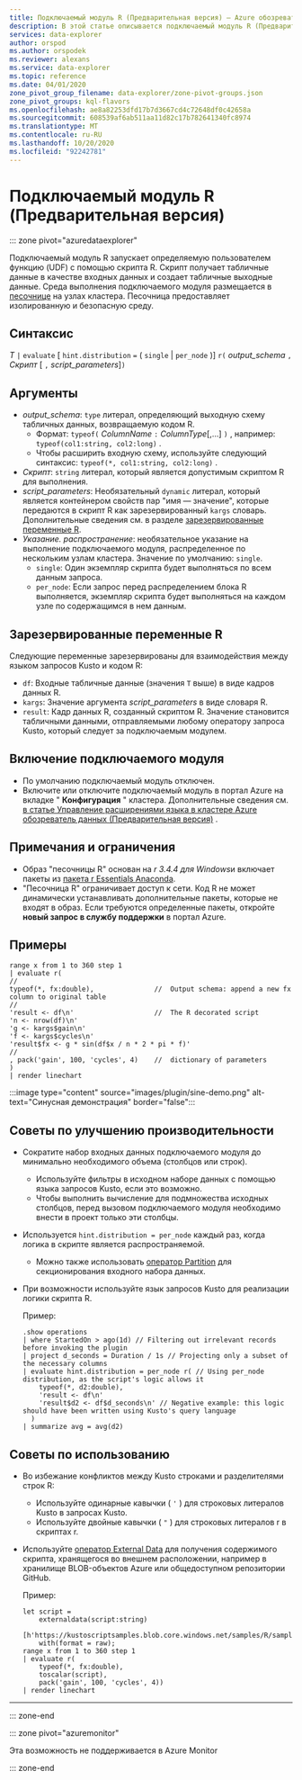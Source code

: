 ```yaml
---
title: Подключаемый модуль R (Предварительная версия) — Azure обозреватель данных
description: В этой статье описывается подключаемый модуль R (Предварительная версия) в Azure обозреватель данных.
services: data-explorer
author: orspod
ms.author: orspodek
ms.reviewer: alexans
ms.service: data-explorer
ms.topic: reference
ms.date: 04/01/2020
zone_pivot_group_filename: data-explorer/zone-pivot-groups.json
zone_pivot_groups: kql-flavors
ms.openlocfilehash: ae8a82253dfd17b7d3667cd4c72648df0c42658a
ms.sourcegitcommit: 608539af6ab511aa11d82c17b782641340fc8974
ms.translationtype: MT
ms.contentlocale: ru-RU
ms.lasthandoff: 10/20/2020
ms.locfileid: "92242781"
---
```

# <a name="r-plugin-preview"></a>Подключаемый модуль R (Предварительная версия)

::: zone pivot="azuredataexplorer"

Подключаемый модуль R запускает определяемую пользователем функцию (UDF) с помощью скрипта R. Скрипт получает табличные данные в качестве входных данных и создает табличные выходные данные.
Среда выполнения подключаемого модуля размещается в [песочнице](../concepts/sandboxes.md) на узлах кластера. Песочница предоставляет изолированную и безопасную среду.

## <a name="syntax"></a>Синтаксис

*T* `|` `evaluate` [ `hint.distribution` `=` ( `single`  |  `per_node` )] `r(` *output_schema* `,` *Скрипт* [ `,` *script_parameters*]`)`

## <a name="arguments"></a>Аргументы

* *output_schema*: `type` литерал, определяющий выходную схему табличных данных, возвращаемую кодом R.
    * Формат: `typeof(` *ColumnName* `:` *ColumnType*[,...] `)` , например: `typeof(col1:string, col2:long)` .
    * Чтобы расширить входную схему, используйте следующий синтаксис: `typeof(*, col1:string, col2:long)` .
* *Скрипт*: `string` литерал, который является допустимым скриптом R для выполнения.
* *script_parameters*: Необязательный `dynamic` литерал, который является контейнером свойств пар "имя — значение", которые передаются в скрипт R как зарезервированный `kargs` словарь. Дополнительные сведения см. в разделе [зарезервированные переменные R](#reserved-r-variables).
* *Указание. распространение*: необязательное указание на выполнение подключаемого модуля, распределенное по нескольким узлам кластера.
   Значение по умолчанию: `single`.
    * `single`: Один экземпляр скрипта будет выполняться по всем данным запроса.
    * `per_node`: Если запрос перед распределением блока R выполняется, экземпляр скрипта будет выполняться на каждом узле по содержащимся в нем данным.

## <a name="reserved-r-variables"></a>Зарезервированные переменные R

Следующие переменные зарезервированы для взаимодействия между языком запросов Kusto и кодом R:

* `df`: Входные табличные данные (значения `T` выше) в виде кадров данных R.
* `kargs`: Значение аргумента *script_parameters* в виде словаря R.
* `result`: Кадр данных R, созданный скриптом R. Значение становится табличными данными, отправляемыми любому оператору запроса Kusto, который следует за подключаемым модулем.

## <a name="enable-the-plugin"></a>Включение подключаемого модуля

* По умолчанию подключаемый модуль отключен.
* Включите или отключите подключаемый модуль в портал Azure на вкладке " **Конфигурация** " кластера. Дополнительные сведения см. [в статье Управление расширениями языка в кластере Azure обозреватель данных (Предварительная версия)](../../language-extensions.md) .

## <a name="notes-and-limitations"></a>Примечания и ограничения

* Образ "песочницы R" основан на *r 3.4.4 для Windows*и включает пакеты из [пакета r Essentials Anaconda](https://docs.anaconda.com/anaconda/packages/r-language-pkg-docs/).
* "Песочница R" ограничивает доступ к сети. Код R не может динамически устанавливать дополнительные пакеты, которые не входят в образ. Если требуются определенные пакеты, откройте **новый запрос в службу поддержки** в портал Azure.

## <a name="examples"></a>Примеры

```kusto
range x from 1 to 360 step 1
| evaluate r(
//
typeof(*, fx:double),               //  Output schema: append a new fx column to original table 
//
'result <- df\n'                    //  The R decorated script
'n <- nrow(df)\n'
'g <- kargs$gain\n'
'f <- kargs$cycles\n'
'result$fx <- g * sin(df$x / n * 2 * pi * f)'
//
, pack('gain', 100, 'cycles', 4)    //  dictionary of parameters
)
| render linechart 
```

:::image type="content" source="images/plugin/sine-demo.png" alt-text="Синусная демонстрация" border="false":::

## <a name="performance-tips"></a>Советы по улучшению производительности

* Сократите набор входных данных подключаемого модуля до минимально необходимого объема (столбцов или строк).
    * Используйте фильтры в исходном наборе данных с помощью языка запросов Kusto, если это возможно.
    * Чтобы выполнить вычисление для подмножества исходных столбцов, перед вызовом подключаемого модуля необходимо внести в проект только эти столбцы.
* Используется `hint.distribution = per_node` каждый раз, когда логика в скрипте является распространяемой.
    * Можно также использовать [оператор Partition](partitionoperator.md) для секционирования входного набора данных.
* При возможности используйте язык запросов Kusto для реализации логики скрипта R.

    Пример:

    ```kusto    
    .show operations
    | where StartedOn > ago(1d) // Filtering out irrelevant records before invoking the plugin
    | project d_seconds = Duration / 1s // Projecting only a subset of the necessary columns
    | evaluate hint.distribution = per_node r( // Using per_node distribution, as the script's logic allows it
        typeof(*, d2:double),
        'result <- df\n'
        'result$d2 <- df$d_seconds\n' // Negative example: this logic should have been written using Kusto's query language
      )
    | summarize avg = avg(d2)
    ```

## <a name="usage-tips"></a>Советы по использованию

* Во избежание конфликтов между Kusto строками и разделителями строк R:  
    * Используйте одинарные кавычки ( `'` ) для строковых литералов Kusto в запросах Kusto.
    * Используйте двойные кавычки ( `"` ) для строковых литералов r в скриптах r.
* Используйте [оператор External Data](externaldata-operator.md) для получения содержимого скрипта, хранящегося во внешнем расположении, например в хранилище BLOB-объектов Azure или общедоступном репозитории GitHub.
  
  Пример:

    ```kusto
    let script = 
        externaldata(script:string)
        [h'https://kustoscriptsamples.blob.core.windows.net/samples/R/sample_script.r']
        with(format = raw);
    range x from 1 to 360 step 1
    | evaluate r(
        typeof(*, fx:double),
        toscalar(script), 
        pack('gain', 100, 'cycles', 4))
    | render linechart 
    ```

---

::: zone-end

::: zone pivot="azuremonitor"

Эта возможность не поддерживается в Azure Monitor

::: zone-end


